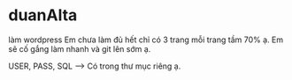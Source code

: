# duanAlta
làm wordpress
Em chưa làm đủ hết chỉ có 3 trang mỗi trang tầm 70% ạ. 
Em sẽ cố gắng làm nhanh và git lên sớm ạ.

USER, PASS, SQL --> Có trong thư mục riêng ạ.